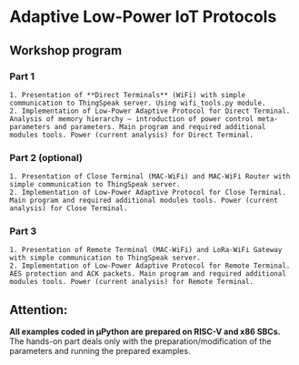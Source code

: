 # Adaptive Low-Power IoT Protocols
## Workshop program
### Part 1
    1. Presentation of **Direct Terminals** (WiFi) with simple communication to ThingSpeak server. Using wifi_tools.py module.
    2. Implementation of Low-Power Adaptive Protocol for Direct Terminal. Analysis of memory hierarchy – introduction of power control meta-parameters and parameters. Main program and required additional modules tools. Power (current analysis) for Direct Terminal.
### Part 2 (optional)
    1. Presentation of Close Terminal (MAC-WiFi) and MAC-WiFi Router with simple communication to ThingSpeak server. 
    2. Implementation of Low-Power Adaptive Protocol for Close Terminal. Main program and required additional modules tools. Power (current analysis) for Close Terminal.
### Part 3
    1. Presentation of Remote Terminal (MAC-WiFi) and LoRa-WiFi Gateway with simple communication to ThingSpeak server. 
    2. Implementation of Low-Power Adaptive Protocol for Remote Terminal. AES protection and ACK packets. Main program and required additional modules tools. Power (current analysis) for Remote Terminal.

## Attention:
**All examples coded in µPython are prepared on RISC-V and x86 SBCs.** The hands-on part deals only with the preparation/modification of the parameters and running the prepared examples.
